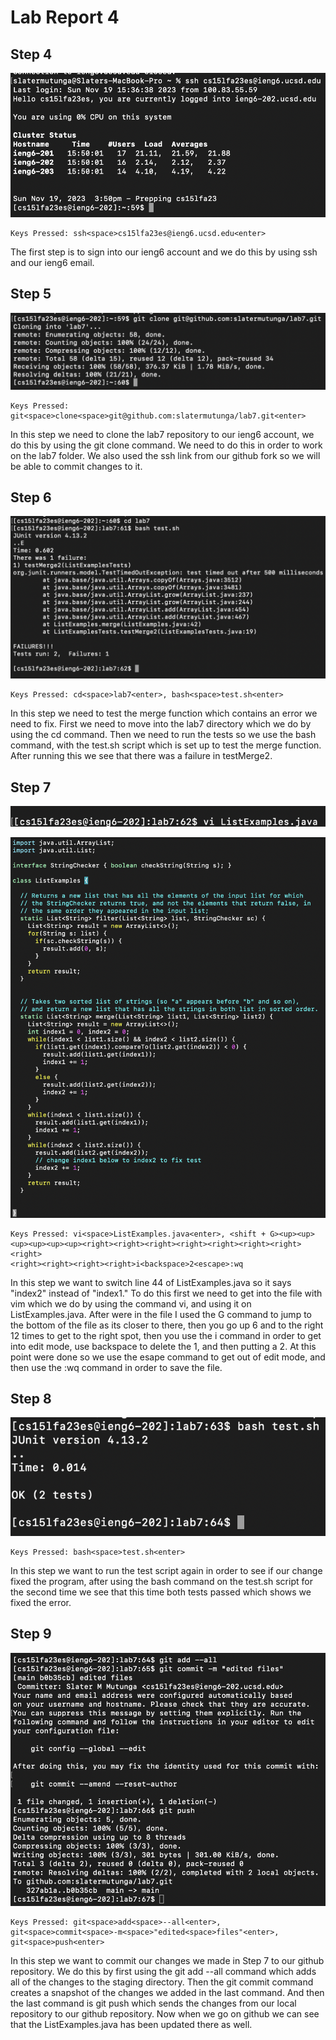 # Lab Report 4

## Step 4

![Image](Step4.png)

```
Keys Pressed: ssh<space>cs15lfa23es@ieng6.ucsd.edu<enter>
```

The first step is to sign into our ieng6 account and we do this by using ssh and our ieng6 email.

## Step 5

![Image](Step5.png)

```
Keys Pressed: git<space>clone<space>git@github.com:slatermutunga/lab7.git<enter>
```

In this step we need to clone the lab7 repository to our ieng6 account, we do this by using the git clone command.
We need to do this in order to work on the lab7 folder. We also used the ssh link from our github fork so we will be able to
commit changes to it.

## Step 6

![Image](Step6.png)

```
Keys Pressed: cd<space>lab7<enter>, bash<space>test.sh<enter>
```

In this step we need to test the merge function which contains an error we need to fix. First we need to move into the lab7 directory
which we do by using the cd command. Then we need to run the tests so we use the bash command, with the test.sh script which is set up to
test the merge function. After running this we see that there was a failure in testMerge2.

## Step 7

![Image](Step72.png)

![Image](Step7.png)

```
Keys Pressed: vi<space>ListExamples.java<enter>, <shift + G><up><up><up><up><up><up><right><right><right><right><right><right><right><right>
<right><right><right><right>i<backspace>2<escape>:wq
```

In this step we want to switch line 44 of ListExamples.java so it says "index2" instead of "index1." To do this first we need to get into the 
file with vim which we do by using the command vi, and using it on ListExamples.java. After were in the file I used the G command to jump to the 
bottom of the file as its closer to there, then you go up 6 and to the right 12 times to get to the right spot, then you use the i command in order to
get into edit mode, use backspace to delete the 1, and then putting a 2. At this point were done so we use the esape command to get out of edit mode,
and then use the :wq command in order to save the file.

## Step 8

![Image](Step8.png)

```
Keys Pressed: bash<space>test.sh<enter>
```

In this step we want to run the test script again in order to see if our change fixed the program, after using the bash command on the test.sh script
for the second time we see that this time both tests passed which shows we fixed the error.

## Step 9

![Image](Step9.png)

```
Keys Pressed: git<space>add<space>--all<enter>, git<space>commit<space>-m<space>"edited<space>files"<enter>, git<space>push<enter>
```

In this step we want to commit our changes we made in Step 7 to our github repository. We do this by first using the git add --all command which adds all 
of the changes to the staging directory. Then the git commit command creates a snapshot of the changes we added in the last command. And then the last command 
is git push which sends the changes from our local repository to our github repository. Now when we go on github we can see that the ListExamples.java has been updated
there as well.

